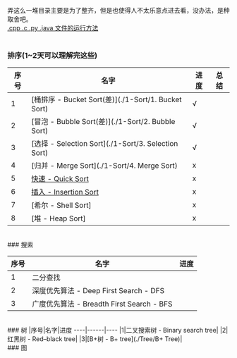 弄这么一堆目录主要是为了整齐，但是也使得人不太乐意点进去看，没办法，是种取舍吧。  
[.cpp .c .py .java 文件的运行方法](Run.MD)  
<br>
### 排序(1~2天可以理解完这些)
|序号|名字|进度|总结
----|------|----|----
|1|[桶排序 - Bucket Sort(差)](./1-Sort/1. Bucket Sort)| √ |
|2|[冒泡 - Bubble Sort(差)](./1-Sort/2. Bubble Sort)| √  |
|3|[选择 - Selection Sort](./1-Sort/3. Selection Sort)|√  |
|4|[归并 - Merge Sort](./1-Sort/4. Merge Sort) | x |
|5|[快速 - Quick Sort](./1-Sort/5.InsertSort)|  x |
|6|[插入 - Insertion Sort](./1-Sort/6.InsertSort)| x|   
|7|[希尔 - Shell Sort]|  x|
|8|[堆 - Heap Sort]|  x|



<br>
### 搜索

|序号|名字|进度
----|------|----
|1|二分查找| 
|2|深度优先算法 - Deep First Search - DFS| 
|3|广度优先算法 - Breadth First Search - BFS| 



<br>
### 树  
|序号|名字|进度
----|------|----
|1|二叉搜索树 - Binary search tree| 
|2|红黑树 - Red–black tree| 
|3|[B+树 - B+ tree](./Tree/B+ Tree)| 


<br>
### 图

<br/>
<br/>































